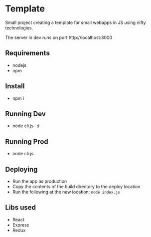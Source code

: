 # Template

Small project creating a template for small webapps in JS using nifty technologies.

The server in dev runs on port http://localhost:3000

## Requirements
- nodejs
- npm

## Install
- npm i

## Running Dev
- node cli.js -d

## Running Prod
- node cli.js

## Deploying
- Run the app as production
- Copy the contents of the build directory to the deploy location
- Run the following at the new location: `node index.js`

## Libs used
- React
- Express
- Redux
